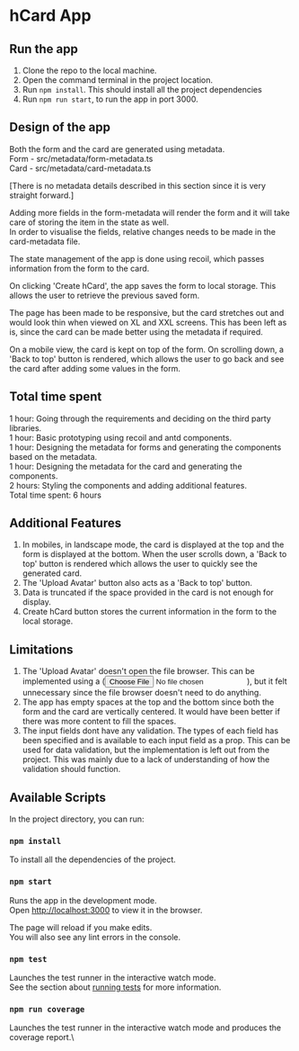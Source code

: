 # hCard App

## Run the app

1. Clone the repo to the local machine.
2. Open the command terminal in the project location.
3. Run `npm install`. This should install all the project dependencies
4. Run `npm run start`, to run the app in port 3000.

## Design of the app

Both the form and the card are generated using metadata.\
Form - src/metadata/form-metadata.ts\
Card - src/metadata/card-metadata.ts

[There is no metadata details described in this section since it is very straight forward.]

Adding more fields in the form-metadata will render the form and it will take care of storing the item in the state as well.\
In order to visualise the fields, relative changes needs to be made in the card-metadata file.

The state management of the app is done using recoil, which passes information from the form to the card.

On clicking 'Create hCard', the app saves the form to local storage. This allows the user to retrieve the previous saved form.

The page has been made to be responsive, but the card stretches out and would look thin when viewed on XL and XXL screens. This has been left as is, since the card can be made better using the metadata if required.

On a mobile view, the card is kept on top of the form. On scrolling down, a 'Back to top' button is rendered, which allows the user to go back and see the card after adding some values in the form.

## Total time spent

1 hour: Going through the requirements and deciding on the third party libraries.\
1 hour: Basic prototyping using recoil and antd components.\
1 hour: Designing the metadata for forms and generating the components based on the metadata.\
1 hour: Designing the metadata for the card and generating the components.\
2 hours: Styling the components and adding additional features.\
Total time spent: 6 hours

## Additional Features

1. In mobiles, in landscape mode, the card is displayed at the top and the form is displayed at the bottom. When the user scrolls down, a 'Back to top' button is rendered which allows the user to quickly see the generated card.
2. The 'Upload Avatar' button also acts as a 'Back to top' button.
3. Data is truncated if the space provided in the card is not enough for display.
4. Create hCard button stores the current information in the form to the local storage.

## Limitations

1. The 'Upload Avatar' doesn't open the file browser. This can be implemented using a (<input type="file" accept="image/x-png,image/gif,image/jpeg" />), but it felt unnecessary since the file browser doesn't need to do anything.
2. The app has empty spaces at the top and the bottom since both the form and the card are vertically centered. It would have been better if there was more content to fill the spaces.
3. The input fields dont have any validation. The types of each field has been specified and is available to each input field as a prop. This can be used for data validation, but the implementation is left out from the project. This was mainly due to a lack of understanding of how the validation should function.

## Available Scripts

In the project directory, you can run:

### `npm install`

To install all the dependencies of the project.

### `npm start`

Runs the app in the development mode.\
Open [http://localhost:3000](http://localhost:3000) to view it in the browser.

The page will reload if you make edits.\
You will also see any lint errors in the console.

### `npm test`

Launches the test runner in the interactive watch mode.\
See the section about [running tests](https://facebook.github.io/create-react-app/docs/running-tests) for more information.

### `npm run coverage`

Launches the test runner in the interactive watch mode and produces the coverage report.\
